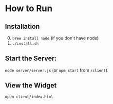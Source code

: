 # How to Run

## Installation
0.	`brew install node` (if you don't have node)
0.	`./install.sh`

## Start the Server: 

`node server/server.js` (or `npm start` from `/client`).

## View the Widget

`open client/index.html`

